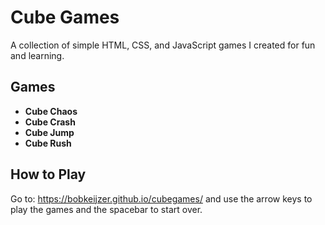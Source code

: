 # Cube Games

A collection of simple HTML, CSS, and JavaScript games I created for fun and learning.

## Games
- **Cube Chaos**
- **Cube Crash**
- **Cube Jump**
- **Cube Rush**

## How to Play
Go to: https://bobkeijzer.github.io/cubegames/ and use the arrow keys to play the games and the spacebar to start over.